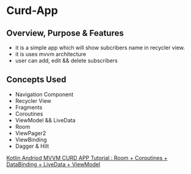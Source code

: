 # Curd-App

## Overview, Purpose & Features
- it is a simple app which will show subcribers name in recycler view.
- it is uses mvvm architecture
- user can add, edit && delete subscribers

## Concepts Used
- Navigation Component
- Recycler View
- Fragments
- Coroutines
- ViewModel && LiveData
- Room
- ViewPager2
- ViewBinding
- Dagger & Hilt

[Kotlin Andriod MVVM CURD APP Tutorial : Room + Coroutines + DataBinding + LiveData + ViewModel](https://youtu.be/v2yocpEcE_g?t=1867 "Named link title")
